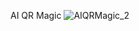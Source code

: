 AI QR Magic
![AIQRMagic_2](https://github.com/achelmasoudi/AI_QR_Magic/assets/154275618/2b72a7be-270b-47d7-a7ae-eac70f8e5b3a)
